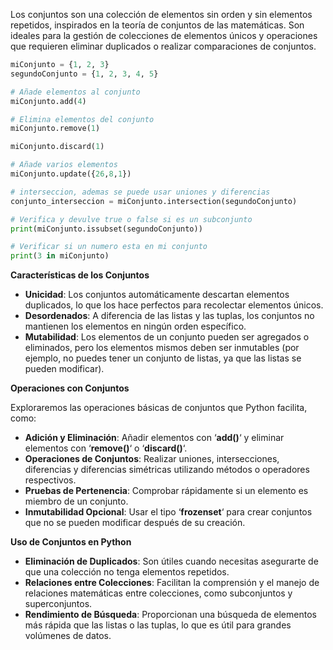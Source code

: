 Los conjuntos son una colección de elementos sin orden y sin elementos repetidos, inspirados en la teoría de conjuntos de las matemáticas. Son ideales para la gestión de colecciones de elementos únicos y operaciones que requieren eliminar duplicados o realizar comparaciones de conjuntos.

```python
miConjunto = {1, 2, 3}
segundoConjunto = {1, 2, 3, 4, 5}

# Añade elementos al conjunto
miConjunto.add(4)

# Elimina elementos del conjunto
miConjunto.remove(1)

miConjunto.discard(1)

# Añade varios elementos
miConjunto.update({26,8,1})

# interseccion, ademas se puede usar uniones y diferencias
conjunto_interseccion = miConjunto.intersection(segundoConjunto)

# Verifica y devulve true o false si es un subconjunto
print(miConjunto.issubset(segundoConjunto))

# Verificar si un numero esta en mi conjunto
print(3 in miConjunto)
```


**Características de los Conjuntos**

- **Unicidad**: Los conjuntos automáticamente descartan elementos duplicados, lo que los hace perfectos para recolectar elementos únicos.
- **Desordenados**: A diferencia de las listas y las tuplas, los conjuntos no mantienen los elementos en ningún orden específico.
- **Mutabilidad**: Los elementos de un conjunto pueden ser agregados o eliminados, pero los elementos mismos deben ser inmutables (por ejemplo, no puedes tener un conjunto de listas, ya que las listas se pueden modificar).

**Operaciones con Conjuntos**

Exploraremos las operaciones básicas de conjuntos que Python facilita, como:

- **Adición y Eliminación**: Añadir elementos con ‘**add()**‘ y eliminar elementos con ‘**remove()**‘ o ‘**discard()**‘.
- **Operaciones de Conjuntos**: Realizar uniones, intersecciones, diferencias y diferencias simétricas utilizando métodos o operadores respectivos.
- **Pruebas de Pertenencia**: Comprobar rápidamente si un elemento es miembro de un conjunto.
- **Inmutabilidad Opcional**: Usar el tipo ‘**frozenset**‘ para crear conjuntos que no se pueden modificar después de su creación.

**Uso de Conjuntos en Python**

- **Eliminación de Duplicados**: Son útiles cuando necesitas asegurarte de que una colección no tenga elementos repetidos.
- **Relaciones entre Colecciones**: Facilitan la comprensión y el manejo de relaciones matemáticas entre colecciones, como subconjuntos y superconjuntos.
- **Rendimiento de Búsqueda**: Proporcionan una búsqueda de elementos más rápida que las listas o las tuplas, lo que es útil para grandes volúmenes de datos. 